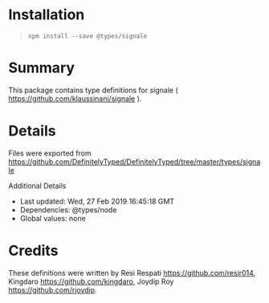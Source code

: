 # Installation
> `npm install --save @types/signale`

# Summary
This package contains type definitions for signale ( https://github.com/klaussinani/signale ).

# Details
Files were exported from https://github.com/DefinitelyTyped/DefinitelyTyped/tree/master/types/signale

Additional Details
 * Last updated: Wed, 27 Feb 2019 16:45:18 GMT
 * Dependencies: @types/node
 * Global values: none

# Credits
These definitions were written by Resi Respati <https://github.com/resir014>, Kingdaro <https://github.com/kingdaro>, Joydip Roy <https://github.com/rjoydip>.
